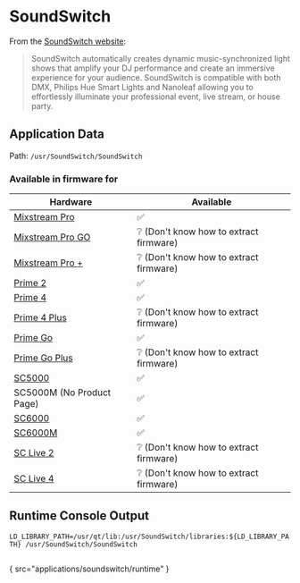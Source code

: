 # SoundSwitch

From the [SoundSwitch website](https://www.soundswitch.com):
> SoundSwitch automatically creates dynamic music-synchronized light shows that amplify your DJ performance and create
> an immersive experience for your audience. SoundSwitch is compatible with both DMX, Philips Hue Smart Lights and
> Nanoleaf allowing you to effortlessly illuminate your professional event, live stream, or house party.

## Application Data

Path: `/usr/SoundSwitch/SoundSwitch`

### Available in firmware for

| Hardware                                                             | Available                                            |
|----------------------------------------------------------------------|------------------------------------------------------|
| [Mixstream Pro](https://www.numark.com/mixstream-pro)                | :white_check_mark:                                   |
| [Mixstream Pro GO](https://www.numark.com/product/mixstream-pro-go)  | :grey_question: (Don't know how to extract firmware) |
| [Mixstream Pro +](https://www.numark.com/product/mixstream-pro-plus) | :grey_question: (Don't know how to extract firmware) |
| [Prime 2](https://www.denondj.com/prime-2-prime2xus)                 | :white_check_mark:                                   |
| [Prime 4](https://www.denondj.com/prime-4-prime4xus)                 | :white_check_mark:                                   |
| [Prime 4 Plus](https://www.denondj.com/prime-4-plus.html)            | :grey_question: (Don't know how to extract firmware) |
| [Prime Go](https://www.denondj.com/prime-go.html)                    | :white_check_mark:                                   |
| [Prime Go Plus](https://www.denondj.com/prime-go-plus.html)          | :grey_question: (Don't know how to extract firmware) |
| [SC5000](https://www.denondj.com/sc5000%20prime-sc5000primexus)      | :white_check_mark:                                   |
| SC5000M (No Product Page)                                            | :white_check_mark:                                   |
| [SC6000](https://www.denondj.com/sc6000-prime.html)                  | :white_check_mark:                                   |
| [SC6000M](https://www.denondj.com/sc6000m-prime.html)                | :white_check_mark:                                   |
| [SC Live 2](https://www.denondj.com/sclive2.html)                    | :grey_question: (Don't know how to extract firmware) |
| [SC Live 4](https://www.denondj.com/sclive4.html)                    | :grey_question: (Don't know how to extract firmware) |

[//]: # (TODO: Additional Research)

## Runtime Console Output

`LD_LIBRARY_PATH=/usr/qt/lib:/usr/SoundSwitch/libraries:${LD_LIBRARY_PATH} /usr/SoundSwitch/SoundSwitch`

```
```
{ src="applications/soundswitch/runtime" }
